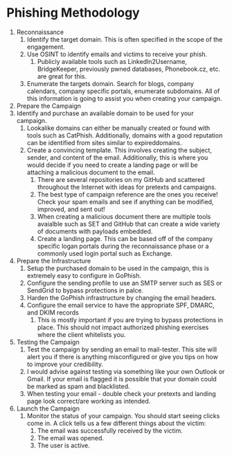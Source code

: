 # Phishing Methodology

1. Reconnaissance 
   1. Identify the target domain. This is often specified in the scope of the engagement. 
   2. Use OSINT to identify emails and victims to receive your phish. 
      1. Publicly available tools such as LinkedIn2Username, BridgeKeeper, previously pwned databases, Phonebook.cz, etc. are great for this.
   3. Enumerate the targets domain. Search for blogs, company calendars, company specific portals, enumerate subdomains. All of this information    is going to assist you when creating your campaign.
2. Prepare the Campaign
1. Identify and purchase an available domain to be used for your campaign.
   1. Lookalike domains can either be manually created or found with tools such as CatPhish. Additionally, domains with a good reputation can be identified from sites similar to expireddomains. 
   2. Create a convincing template. This involves creating the subject, sender, and content of the email. Additionally, this is where you would decide if you need to create a landing page or will be attaching a malicious document to the email.
      1. There are several repositories on my GitHub and scattered throughout the Internet with ideas for pretexts and campaigns. 
      2. The best type of campaign reference are the ones you receive! Check your spam emails and see if anything can be modified, improved, and sent out!
      3. When creating a malicious document there are multiple tools avaialble such as SET and GitHub that can create a wide variety of documents with payloads embedded.
      4. Create a landing page. This can be based off of the company specific logan portals during the reconnaissance phase or a commonly used login portal such as Exchange.
3. Prepare the Infrastructure
   1. Setup the purchased domain to be used in the campaign, this is extremely easy to configure in GoPhish.
   2. Configure the sending profile to use an SMTP server such as SES or SendGrid to bypass protections in palce.
   3. Harden the GoPhish infrastructure by changing the email headers.
   4. Configure the email service to have the appropriate SPF, DMARC, and DKIM records
      1. This is mostly important if you are trying to bypass protections in place. This should not impact authorized phishing exercises where the client whitelists you.
4. Testing the Campaign
   1. Test the campaign by sending an email to mail-tester. This site will alert you if there is anything misconfigured or give you tips on how to improve your credibility. 
   2. I would advise against testing via something like your own Outlook or Gmail. If your email is flagged it is possible that your domain could be marked as spam and blacklisted.
   3. When testing your email - double check your pretexts and landing page look correct/are working as intended.
5. Launch the Campaign 
   1. Monitor the status of your campaign. You should start seeing clicks come in. A click tells us a few different things about the victim:
      1. The email was successfully received by the victim.
      2. The email was opened.
      3. The user is active.
